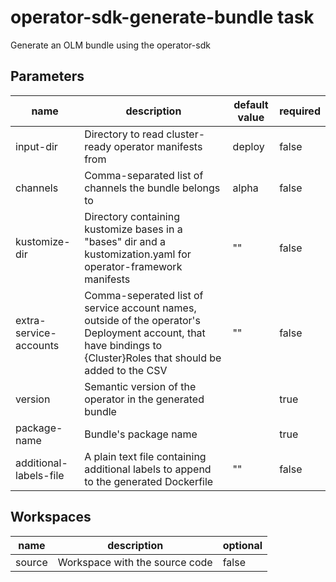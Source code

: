 # operator-sdk-generate-bundle task

Generate an OLM bundle using the operator-sdk

## Parameters
|name|description|default value|required|
|---|---|---|---|
|input-dir|Directory to read cluster-ready operator manifests from|deploy|false|
|channels|Comma-separated list of channels the bundle belongs to|alpha|false|
|kustomize-dir|Directory containing kustomize bases in a "bases" dir and a kustomization.yaml for operator-framework manifests |""|false|
|extra-service-accounts|Comma-seperated list of service account names, outside of the operator's Deployment account, that have bindings to {Cluster}Roles that should be added to the CSV |""|false|
|version|Semantic version of the operator in the generated bundle||true|
|package-name|Bundle's package name||true|
|additional-labels-file|A plain text file containing additional labels to append to the generated Dockerfile |""|false|

## Workspaces
|name|description|optional|
|---|---|---|
|source|Workspace with the source code|false|
